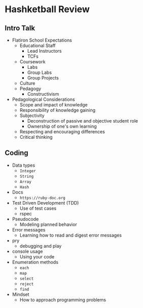 # Hashketball Review

## Intro Talk
- Flatiron School Expectations
	- Educational Staff
		- Lead Instructors
		- TCFs
	- Coursework
		- Labs
		- Group Labs
		- Group Projects
	- Culture
	- Pedagogy
		- Constructivism
- Pedagological Considerations
	- Scope and impact of knowledge
	- Responsibility of knowledge gaining
	- Subjectivity
		- Deconstruction of passive and objective student role
		- Ownership of one's own learning
	- Respecting and encouraging differences
	- Critical thinking

## Coding
- Data types
	- `Integer`
	- `String`
	- `Array`
	- `Hash`
- Docs
	- `https://ruby-doc.org`
- Test Driven Development (TDD)
	- Use of test cases
	- rspec
- Pseudocode
	- Modeling planned behavior
- Error messages
	- Learning how to read and digest error messages
- pry
	- debugging and play
- console usage
	- Using your code
- Enumeration methods
	- `each`
	- `map`
	- `select`
	- `reject`
	- `find`
- Mindset
	- How to approach programming problems